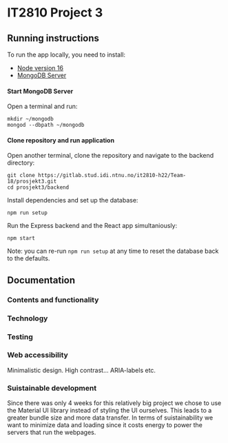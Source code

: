 # IT2810 Project 3

## Running instructions

To run the app locally, you need to install:

- [Node version 16](https://nodejs.org/en/download/)
- [MongoDB Server](https://www.mongodb.com/try/download/community)

#### Start MongoDB Server

Open a terminal and run:

```
mkdir ~/mongodb
mongod --dbpath ~/mongodb
```

#### Clone repository and run application

Open another terminal, clone the repository and navigate to the backend directory:

```
git clone https://gitlab.stud.idi.ntnu.no/it2810-h22/Team-18/prosjekt3.git
cd prosjekt3/backend
```

Install dependencies and set up the database:

```
npm run setup
```

Run the Express backend and the React app simultaniously:

```
npm start
```

Note: you can re-run `npm run setup` at any time to reset the database back to the defaults.

## Documentation

### Contents and functionality

### Technology

### Testing

### Web accessibility

Minimalistic design. High contrast...
ARIA-labels etc.

### Suistainable development

Since there was only 4 weeks for this relatively big project we chose to use the Material UI library instead of styling the UI ourselves. This leads to a greater bundle size and more data transfer. In terms of suistainability we want to minimize data and loading since it costs energy to power the servers that run the webpages.
